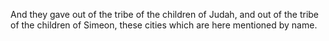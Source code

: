And they gave out of the tribe of the children of Judah, and out of the tribe of the children of Simeon, these cities which are here mentioned by name.
